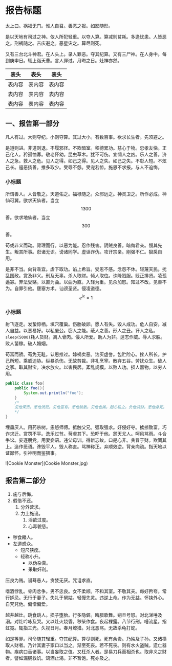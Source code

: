 # 报告标题

太上曰。祸福无门。惟人自召。善恶之报。如影随形。

是以天地有司过之神。依人所犯轻重。以夺人算。算减则贫耗。多逢忧患。人皆恶之。刑祸随之。吉庆避之。恶星灾之。算尽则死。

又有三台北斗神君。在人头上。录人罪恶。夺其纪算。又有三尸神。在人身中。每到庚申日。辄上诣天曹。言人罪过。月晦之日。灶神亦然。

| 表头   | 表头   | 表头   |
| ------ | ------ | ------ |
| 表内容 | 表内容 | 表内容 |
| 表内容 | 表内容 | 表内容 |
| 表内容 | 表内容 | 表内容 |

## 一、报告第一部分

凡人有过。大则夺纪。小则夺算。其过大小。有数百事。欲求长生者。先须避之。

是道则进。非道则退。不履邪径。不欺暗室。积德累功。慈心于物。忠孝友悌。正己化人。矜孤恤寡。敬老怀幼。昆虫草木。犹不可伤。宜悯人之凶。乐人之善。济人之急。救人之危。见人之得。如己之得。见人之失。如己之失。不彰人短。不炫己长。遏恶扬善。推多取少。受辱不怨。受宠若惊。施恩不求报。与人不追悔。

### 小标题

所谓善人。人皆敬之。天道佑之。福禄随之。众邪远之。神灵卫之。所作必成。神仙可冀。欲求天仙者。当立 $$1300$$ 善。欲求地仙者。当立 $$300$$ 善。

苟或非义而动。背理而行。以恶为能。忍作残害。阴贼良善。暗侮君亲。慢其先生。叛其所事。诳诸无识。谤诸同学。虚诬诈伪。攻讦宗亲。刚强不仁。狠戾自用。

是非不当。向背乖宜。虐下取功。谄上希旨。受恩不感。念怨不休。轻蔑天民。扰乱国政。赏及非义。刑及无辜。杀人取财。倾人取位。诛降戮服。贬正排贤。凌孤逼寡。弃法受赂。以直为曲。以曲为直。入轻为重。见杀加怒。知过不改。见善不为。自罪引他。壅塞方术。讪谤圣贤。侵凌道德。
$$
e^{ix}=1
$$


### 小标题

射飞逐走。发蛰惊栖。填穴覆巢。伤胎破卵。愿人有失。毁人成功。危人自安。减人自益。以恶易好。以私废公。窃人之能。蔽人之善。形人之丑。讦人之私。```sleep(5000)```耗人货财。离人骨肉。侵人所爱。助人为非。逞志作威。辱人求胜。败人苗稼。破人婚姻。

苟富而骄。苟免无耻。认恩推过。嫁祸卖恶。沽买虚誉。包贮险心。挫人所长。护己所短。乘威迫胁。纵暴杀伤。无故剪裁。非礼烹宰。散弃五谷。劳扰众生。破人之家。取其财宝。决水放火。以害民居。紊乱规模。以败人功。损人器物。以穷人用。

```java
public class foo{
    public foo(){
        System.out.println("foo");
    }
    /*
    见他荣贵。愿他流贬。见他富有。愿他破散。见他色美。起心私之。负他货财。愿他身死。干求不遂。便生咒恨。见他失便。便说他过。见他体相不具而笑之。见他才能可称而抑之。
    */
}
```



埋蛊厌人。用药杀树。恚怒师傅。抵触父兄。强取强求。好侵好夺。掳掠致富。巧诈求迁。赏罚不平。逸乐过节。苛虐其下。恐吓于他。怨天尤人。呵风骂雨。斗合争讼。妄逐朋党。用妻妾语。违父母训。得新忘故。口是心非。贪冒于财。欺罔其上。造作恶语。谗毁平人。毁人称直。骂神称正。弃顺效逆。背亲向疏。指天地以证鄙怀。引神明而鉴猥事。

![Cookie Monster](Cookie Monster.jpg)



## 报告第二部分

1. 施与后悔。
1. 假借不还。
	1. 分外营求。
	1. 力上施设。
		1. 淫欲过度。
		1. 心毒貌慈。

- 秽食餧人。
- 左道惑众。
	- 短尺狭度。
	- 轻称小升。
		- 以伪杂真。
		- 采取奸利。

压良为贱。谩蓦愚人。贪婪无厌。咒诅求直。

嗜酒悖乱。骨肉忿争。男不忠良。女不柔顺。不和其室。不敬其夫。每好矜夸。常行妒忌。无行于妻子。失礼于舅姑。轻慢先灵。违逆上命。作为无益。怀挟外心。自咒咒他。偏憎偏爱。

越井越灶。跳食跳人。损子堕胎。行多隐僻。晦腊歌舞。朔旦号怒。对北涕唾及溺。对灶吟咏及哭。又以灶火烧香。秽柴作食。夜起裸露。八节行刑。唾流星。指虹霓。辄指三光。久视日月。春月燎猎。对北恶骂。无故杀龟打蛇。

如是等罪。司命随其轻重。夺其纪算。算尽则死。死有余责。乃殃及子孙。又诸横取人财者。乃计其妻子家口以当之。渐至死丧。若不死丧。则有水火盗贼。遗亡器物。疾病口舌诸事。以当妄取之值。又枉杀人者。是易刀兵而相杀也。取非义之财者。譬如漏脯救饥。鸩酒止渴。非不暂饱。死亦及之。